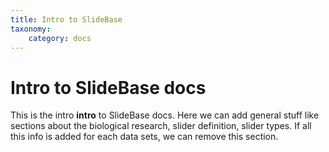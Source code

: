 ```yaml
---
title: Intro to SlideBase
taxonomy:
	category: docs
---
```


# Intro to SlideBase docs

This is the intro **intro** to SlideBase docs. Here we can add general stuff like sections about the biological research, slider definition, slider types. If all this info is added for each data sets, we can remove this section.
